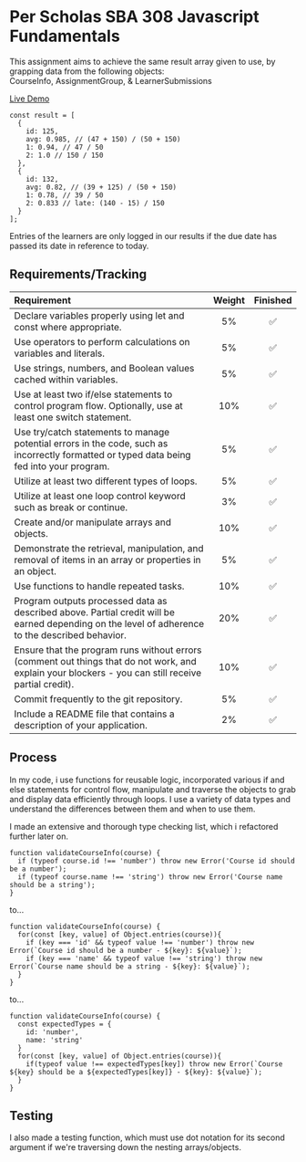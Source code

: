 # Per Scholas SBA 308 Javascript Fundamentals

This assignment aims to achieve the same result array given to use, by grapping data from the following objects:   
CourseInfo, AssignmentGroup, & LearnerSubmissions

[Live  Demo](https://jordles.github.io/Per-Scholas-SBA-308/)

```
const result = [
  {
    id: 125,
    avg: 0.985, // (47 + 150) / (50 + 150)
    1: 0.94, // 47 / 50
    2: 1.0 // 150 / 150
  },
  {
    id: 132,
    avg: 0.82, // (39 + 125) / (50 + 150)
    1: 0.78, // 39 / 50
    2: 0.833 // late: (140 - 15) / 150
  }
];
```

Entries of the learners are only logged in our results if the due date has passed its date in reference to today. 

## Requirements/Tracking

| Requirement | Weight | Finished |
| :-- | :--: | :--: |
| Declare variables properly using let and const where appropriate. | 5% | ✅ |
| Use operators to perform calculations on variables and literals. | 5% | ✅ |
| Use strings, numbers, and Boolean values cached within variables. | 5% | ✅ |
| Use at least two if/else statements to control program flow. Optionally, use at least one switch statement. | 10% | ✅ |
| Use try/catch statements to manage potential errors in the code, such as incorrectly formatted or typed data being fed into your program. | 5% | ✅ |
| Utilize at least two different types of loops. | 5% | ✅ |
| Utilize at least one loop control keyword such as break or continue. | 3% | ✅ |
| Create and/or manipulate arrays and objects. | 10% | ✅ |
| Demonstrate the retrieval, manipulation, and removal of items in an array or properties in an object. | 5% | ✅ |
| Use functions to handle repeated tasks. | 10% | ✅ |
| Program outputs processed data as described above. Partial credit will be earned depending on the level of adherence to the described behavior. | 20% | ✅ |
| Ensure that the program runs without errors (comment out things that do not work, and explain your blockers - you can still receive partial credit). | 10% | ✅ |
| Commit frequently to the git repository. | 5% | ✅ |
| Include a README file that contains a description of your application. | 2% | ✅ |


## Process

In my code, i use functions for reusable logic, incorporated various if and else statements for control flow, manipulate and traverse the objects to grab and display data efficiently through loops. I use a variety of data types and understand the differences between them and when to use them. 

I made an extensive and thorough type checking list, which i refactored further later on. 

```
function validateCourseInfo(course) {
  if (typeof course.id !== 'number') throw new Error('Course id should be a number');
  if (typeof course.name !== 'string') throw new Error('Course name should be a string');
}
```

to...

```
function validateCourseInfo(course) {
  for(const [key, value] of Object.entries(course)){
    if (key === 'id' && typeof value !== 'number') throw new Error(`Course id should be a number - ${key}: ${value}`);
    if (key === 'name' && typeof value !== 'string') throw new Error(`Course name should be a string - ${key}: ${value}`);
  }
}
```

to...

```
function validateCourseInfo(course) {
  const expectedTypes = {
    id: 'number',
    name: 'string'
  }
  for(const [key, value] of Object.entries(course)){
    if(typeof value !== expectedTypes[key]) throw new Error(`Course ${key} should be a ${expectedTypes[key]} - ${key}: ${value}`);
  }
}
```


## Testing

I also made a testing function, which must use dot notation for its second argument if we're traversing down the nesting arrays/objects. 

